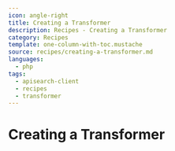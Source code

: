 ```yaml
---
icon: angle-right
title: Creating a Transformer
description: Recipes - Creating a Transformer
category: Recipes
template: one-column-with-toc.mustache
source: recipes/creating-a-transformer.md
languages:
  - php
tags:
  - apisearch-client
  - recipes
  - transformer
---
```


# Creating a Transformer
